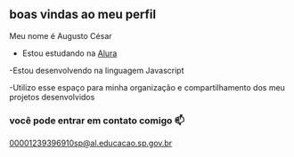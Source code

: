 ## boas vindas ao meu perfil 

Meu nome é Augusto César 

- Estou estudando na [Alura](https://www.alura.com.br)
  
-Estou desenvolvendo na linguagem Javascript

-Utilizo esse espaço para minha organização e compartilhamento dos meu projetos desenvolvidos

### você pode entrar em contato comigo 📫

00001239396910sp@al.educacao.sp.gov.br

